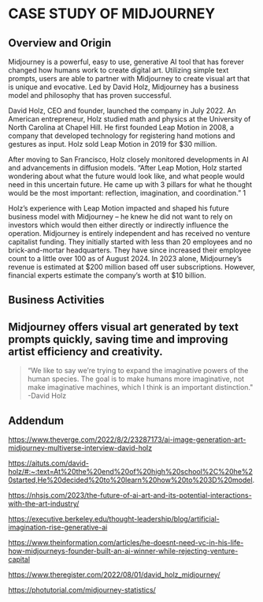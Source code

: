 # CASE STUDY OF MIDJOURNEY
## Overview and Origin
Midjourney is a powerful, easy to use, generative AI tool that has forever changed how humans work to create digital art. Utilizing simple text prompts, users are able to partner with Midjourney to create visual art that is unique and evocative. Led by David Holz, Midjourney has a business model and philosophy that has proven successful. 

David Holz, CEO and founder, launched the company in July 2022. An American entrepreneur, Holz studied math and physics at the University of North Carolina at Chapel Hill. He first founded Leap Motion in 2008, a company that developed technology for registering hand motions and gestures as input. Holz sold Leap Motion in 2019 for $30 million. 

After moving to San Francisco, Holz closely monitored developments in AI and advancements in diffusion models. “After Leap Motion, Holz started wondering about what the future would look like, and what people would need in this uncertain future. He came up with 3 pillars for what he thought would be the most important: reflection, imagination, and coordination.” 1

Holz’s experience with Leap Motion impacted and shaped his future business model with Midjourney – he knew he did not want to rely on investors which would then either directly or indirectly influence the operation. Midjourney is entirely independent and has received no venture capitalist funding. They initially started with less than 20 employees and no brick-and-mortar headquarters. They have since increased their employee count to a little over 100 as of August 2024. In 2023 alone, Midjourney’s revenue is estimated at $200 million based off user subscriptions. However, financial experts estimate the company’s worth at $10 billion. 

## Business Activities
Midjourney offers visual art generated by text prompts quickly, saving time and improving artist efficiency and creativity. 
---
> “We like to say we’re trying to expand the imaginative powers of the human species. The goal is to make humans more imaginative, not make imaginative machines, which I think is an important distinction."
> -David Holz

## Addendum
https://www.theverge.com/2022/8/2/23287173/ai-image-generation-art-midjourney-multiverse-interview-david-holz

https://aituts.com/david-holz/#:~:text=At%20the%20end%20of%20high%20school%2C%20he%20started,He%20decided%20to%20learn%20how%20to%203D%20model.

https://nhsjs.com/2023/the-future-of-ai-art-and-its-potential-interactions-with-the-art-industry/

https://executive.berkeley.edu/thought-leadership/blog/artificial-imagination-rise-generative-ai

https://www.theinformation.com/articles/he-doesnt-need-vc-in-his-life-how-midjourneys-founder-built-an-ai-winner-while-rejecting-venture-capital

https://www.theregister.com/2022/08/01/david_holz_midjourney/

https://photutorial.com/midjourney-statistics/
